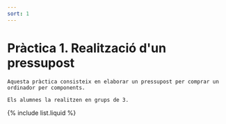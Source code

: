 ```yaml
---
sort: 1
---
```


# Pràctica 1. Realització d'un pressupost

```note
Aquesta pràctica consisteix en elaborar un pressupost per comprar un ordinador per components.

Els alumnes la realitzen en grups de 3.
```

{% include list.liquid %}
